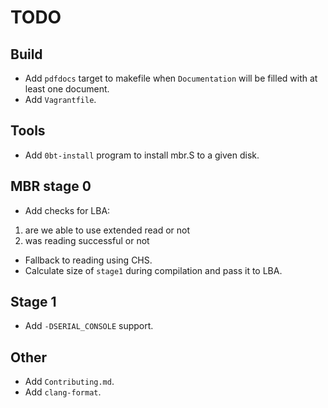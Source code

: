 # TODO

## Build

  * Add `pdfdocs` target to makefile when `Documentation` will be filled with at
least one document.
  * Add `Vagrantfile`.

## Tools

  * Add `0bt-install` program to install mbr.S to a given disk.

## MBR stage 0

  * Add checks for LBA:

1. are we able to use extended read or not
2. was reading successful or not

  * Fallback to reading using CHS.
  * Calculate size of `stage1` during compilation and pass it to LBA.

## Stage 1

  * Add `-DSERIAL_CONSOLE` support.

## Other

  * Add `Contributing.md`.
  * Add `clang-format`.